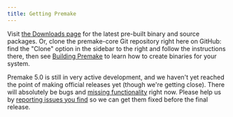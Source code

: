 ```yaml
---
title: Getting Premake
---
```


Visit [the Downloads page](http://premake.github.io/download.html) for the latest pre-built binary and source packages. Or, clone the premake-core Git repository right here on GitHub: find the "Clone" option in the sidebar to the right and follow the instructions there, then see [Building Premake](Building-Premake) to learn how to create binaries for your system.

Premake 5.0 is still in very active development, and we haven't yet reached the point of making official releases yet (though we're getting close). There will absolutely be bugs and [missing functionality](Feature-Matrix) right now. Please help us by [reporting issues you find](https://github.com/premake/premake-core/issues) so we can get them fixed before the final release.
